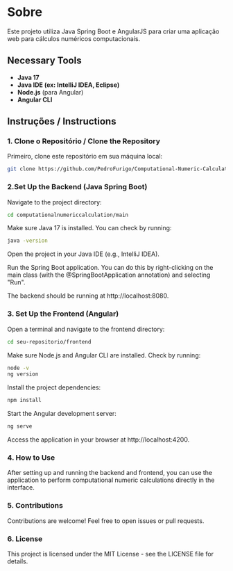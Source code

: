 # Sobre
Este projeto utiliza Java Spring Boot e AngularJS para criar uma aplicação web para cálculos numéricos computacionais.

## Necessary Tools
- **Java 17**
- **Java IDE (ex: IntelliJ IDEA, Eclipse)**
- **Node.js** (para Angular)
- **Angular CLI**

## Instruções / Instructions

### 1. Clone o Repositório / Clone the Repository
Primeiro, clone este repositório em sua máquina local:
```bash
git clone https://github.com/PedroFurigo/Computational-Numeric-Calculation.git
``` 

### 2.Set Up the Backend (Java Spring Boot)
Navigate to the project directory:

```bash
cd computationalnumericcalculation/main
```

Make sure Java 17 is installed. You can check by running:

```bash
java -version
```

Open the project in your Java IDE (e.g., IntelliJ IDEA).

Run the Spring Boot application. You can do this by right-clicking on the main class (with the @SpringBootApplication annotation) and selecting "Run".

The backend should be running at http://localhost:8080.

### 3. Set Up the Frontend (Angular)
Open a terminal and navigate to the frontend directory:

```bash
cd seu-repositorio/frontend
```
Make sure Node.js and Angular CLI are installed. Check by running:

```bash
node -v
ng version
```

Install the project dependencies:

```bash
npm install
```
Start the Angular development server:

```bash
ng serve
```
Access the application in your browser at http://localhost:4200.

### 4. How to Use
After setting up and running the backend and frontend, you can use the application to perform computational numeric calculations directly in the interface.

### 5. Contributions
Contributions are welcome! Feel free to open issues or pull requests.

### 6. License
This project is licensed under the MIT License - see the LICENSE file for details.
